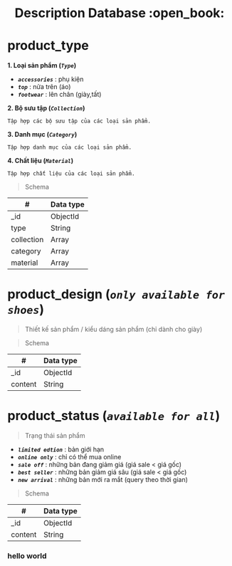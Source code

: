 <h1 align="center">Description Database :open_book:</h1>

# product_type

**1. Loại sản phẩm (_*`Type`*_)**

- _**`accessories`**_ : phụ kiện
- _**`top`**_ : nửa trên (áo)
- _**`footwear`**_ : lên chân (giày,tất)

**2. Bộ sưu tập (_*`Collection`*_)**

    Tập hợp các bộ sưu tập của các loại sản phẩm.

**3. Danh mục (_*`Category`*_)**

    Tập hợp danh mục của các loại sản phẩm.

**4. Chất liệu (_*`Material`*_)**

    Tập hợp chất liệu của các loại sản phẩm.

> Schema

| #          | Data type |
| ---------- | --------- |
| \_id       | ObjectId  |
| type       | String    |
| collection | Array     |
| category   | Array     |
| material   | Array     |

# product_design (_`only available for shoes`_)

> Thiết kế sản phẩm / kiểu dáng sản phẩm (chỉ dành cho giày)

> Schema

| #       | Data type |
| ------- | --------- |
| \_id    | ObjectId  |
| content | String    |

# product_status (_`available for all`_)

> Trạng thái sản phẩm

- _**`limited edtion`**_ : bản giới hạn
- _**`online only`**_ : chỉ có thể mua online
- _**`sale off`**_ : những bản đang giảm giá (giá sale < giá gốc)
- _**`best seller`**_ : những bản giảm giá sâu (giá sale < giá gốc)
- _**`new arrival`**_ : những bản mới ra mắt (query theo thời gian)

> Schema

| #       | Data type |
| ------- | --------- |
| \_id    | ObjectId  |
| content | String    |

### hello world
